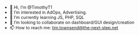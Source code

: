 - 👋 Hi, I’m @TimothyT1
- 👀 I’m interested in AdOps, Advertising. 
- 🌱 I’m currently learning JS, PHP, SQL
- 💞️ I’m looking to collaborate on dashboard/GUI design/creation
- 📫 How to reach me: tim.townsend@the-next-step.net

<!---
TimothyT1/TimothyT1 is a ✨ special ✨ repository because its `README.md` (this file) appears on your GitHub profile.
You can click the Preview link to take a look at your changes.
--->
